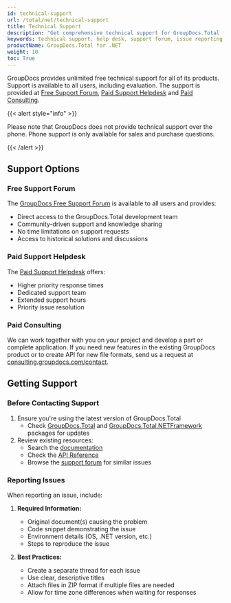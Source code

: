 ```yaml
---
id: technical-support
url: /total/net/technical-support
title: Technical Support
description: "Get comprehensive technical support for GroupDocs.Total for .NET. Access free support through our forum or paid support via helpdesk. Learn how to report issues, request features, and get assistance from our development team."
keywords: technical support, help desk, support forum, issue reporting, feature request, GroupDocs support, .NET support, documentation, troubleshooting, customer service
productName: GroupDocs.Total for .NET
weight: 10
toc: True
---
```


GroupDocs provides unlimited free technical support for all of its products. Support is available to all users, including evaluation. The support is provided at [Free Support Forum](https://forum.groupdocs.com/), [Paid Support Helpdesk](https://helpdesk.groupdocs.com/) and [Paid Consulting](https://consulting.groupdocs.com/).

{{< alert style="info" >}}

Please note that GroupDocs does not provide technical support over the phone. Phone support is only available for sales and purchase questions.

{{< /alert >}}

## Support Options

### Free Support Forum

The [GroupDocs Free Support Forum](https://forum.groupdocs.com/) is available to all users and provides:
- Direct access to the GroupDocs.Total development team
- Community-driven support and knowledge sharing
- No time limitations on support requests
- Access to historical solutions and discussions

### Paid Support Helpdesk

The [Paid Support Helpdesk](https://helpdesk.groupdocs.com/) offers:
- Higher priority response times
- Dedicated support team
- Extended support hours
- Priority issue resolution

### Paid Consulting

We can work together with you on your project and develop a part or complete application. If you need new features in the existing GroupDocs product or to create API for new file formats, send us a request at [consulting.groupdocs.com/contact](https://consulting.groupdocs.com/contact/).

## Getting Support

### Before Contacting Support

1. Ensure you're using the latest version of GroupDocs.Total
   - Check [GroupDocs.Total](https://www.nuget.org/packages/GroupDocs.Total/) and [GroupDocs.Total.NETFramework](https://www.nuget.org/packages/GroupDocs.Total.NETFramework/) packages for updates
2. Review existing resources:
   - Search the [documentation](https://docs.groupdocs.com/total/net/)
   - Check the [API Reference](https://reference.groupdocs.com/total/net)
   - Browse the [support forum](https://forum.groupdocs.com/c/total) for similar issues

### Reporting Issues

When reporting an issue, include:

1. **Required Information:**

   - Original document(s) causing the problem
   - Code snippet demonstrating the issue
   - Environment details (OS, .NET version, etc.)
   - Steps to reproduce the issue

2. **Best Practices:**

   - Create a separate thread for each issue
   - Use clear, descriptive titles
   - Attach files in ZIP format if multiple files are needed
   - Allow for time zone differences when waiting for responses
